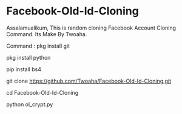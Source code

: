 # Facebook-Old-Id-Cloning
Assalamualikum,  This is random cloning Facebook Account Cloning Command. Its Make By Twoaha.


Command :
pkg install git 

pkg install python 

pip install bs4 

git clone https://github.com/Twoaha/Facebook-Old-Id-Cloning.git

cd Facebook-Old-Id-Cloning 

python ol_crypt.py

 
